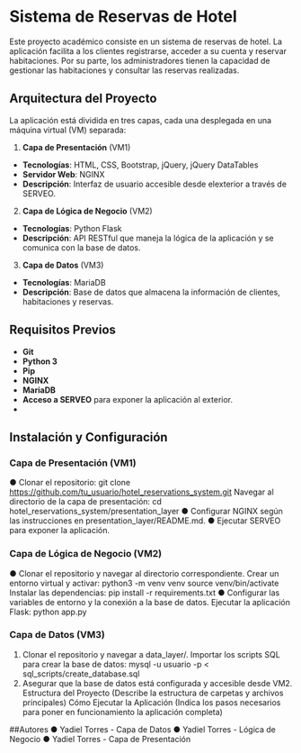 # Sistema de Reservas de Hotel

Este proyecto académico consiste en un sistema de reservas de hotel. La aplicación facilita a los clientes registrarse, acceder a su cuenta y reservar habitaciones. Por su parte, los administradores tienen la capacidad de gestionar las habitaciones y consultar las reservas realizadas.

## Arquitectura del Proyecto
La aplicación está dividida en tres capas, cada una desplegada en una máquina virtual (VM) separada:

1. **Capa de Presentación** (VM1)
- **Tecnologías**: HTML, CSS, Bootstrap, jQuery, jQuery
DataTables
- **Servidor Web**: NGINX
- **Descripción**: Interfaz de usuario accesible desde elexterior a través de SERVEO.

2. **Capa de Lógica de Negocio** (VM2)
- **Tecnologías**: Python Flask
- **Descripción**: API RESTful que maneja la lógica de la
aplicación y se comunica con la base de datos.
3. **Capa de Datos** (VM3)
- **Tecnologías**: MariaDB
- **Descripción**: Base de datos que almacena la información
de clientes, habitaciones y reservas.
## Requisitos Previos
- **Git**
- **Python 3**
- **Pip**
- **NGINX**
- **MariaDB**
- **Acceso a SERVEO** para exponer la aplicación al exterior.
- 
## Instalación y Configuración

### Capa de Presentación (VM1)
● Clonar el repositorio:
git clone https://github.com/tu_usuario/hotel_reservations_system.git
Navegar al directorio de la capa de presentación:
cd hotel_reservations_system/presentation_layer
● Configurar NGINX según las instrucciones en
presentation_layer/README.md.
● Ejecutar SERVEO para exponer la aplicación.


### Capa de Lógica de Negocio (VM2)
● Clonar el repositorio y navegar al directorio correspondiente.
Crear un entorno virtual y activar:
python3 -m venv venv
source venv/bin/activate
Instalar las dependencias:
pip install -r requirements.txt
● Configurar las variables de entorno y la conexión a la base de datos.
Ejecutar la aplicación Flask: python app.py

### Capa de Datos (VM3)
1. Clonar el repositorio y navegar a data_layer/.
Importar los scripts SQL para crear la base de datos:
mysql -u usuario -p < sql_scripts/create_database.sql
2. Asegurar que la base de datos está configurada y accesible desde VM2.
Estructura del Proyecto
(Describe la estructura de carpetas y archivos principales)
Cómo Ejecutar la Aplicación
(Indica los pasos necesarios para poner en funcionamiento la aplicación completa)


##Autores
● Yadiel Torres - Capa de Datos
● Yadiel Torres - Lógica de Negocio
● Yadiel Torres - Capa de Presentación
